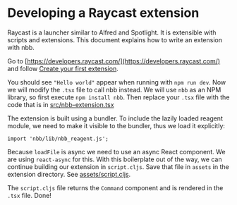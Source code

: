 # Developing a Raycast extension

Raycast is a launcher similar to Alfred and Spotlight. It is extensible with
scripts and extensions. This document explains how to write an extension with nbb.

Go to [https://developers.raycast.com/](https://developers.raycast.com/) and
follow [Create your first
extension](https://developers.raycast.com/basics/create-your-first-extension).

You should see `"Hello world"` appear when running with `npm run dev`. Now we
will modify the `.tsx` file to call nbb instead. We will use `nbb` as an NPM
library, so first execute `npm install nbb`. Then replace your `.tsx` file with
the code that is in [src/nbb-extension.tsx](src/nbb-extension.tsx)

The extension is built using a bundler. To include the lazily loaded reagent
module, we need to make it visible to the bundler, thus we load it explicitly:

```
import 'nbb/lib/nbb_reagent.js';
```

Because `loadFile` is async we need to use an async React component. We are
using `react-async` for this. With this boilerplate out of the way, we can
continue building our extension in `script.cljs`. Save that file in `assets` in
the extension directory. See [assets/script.cljs](assets/script.cljs).

The `script.cljs` file returns the `Command` component and is rendered in the
`.tsx` file. Done!
